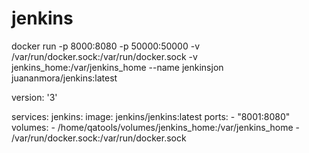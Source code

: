 # jenkins

docker run -p 8000:8080 -p 50000:50000 -v /var/run/docker.sock:/var/run/docker.sock -v jenkins_home:/var/jenkins_home --name jenkinsjon juananmora/jenkins:latest


version: '3'

services:
  jenkins:
    image: jenkins/jenkins:latest
    ports:
      - "8001:8080"
    volumes:
      - /home/qatools/volumes/jenkins_home:/var/jenkins_home
      - /var/run/docker.sock:/var/run/docker.sock
